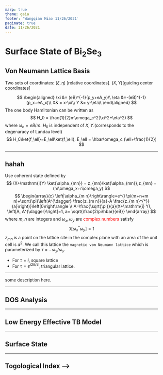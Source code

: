 ```yaml
---
marp: true
theme: gaia
footer: 'Wangqian Miao 11/26/2021'
paginate: true
date: 11/26/2021
---
```


# Surface State of Bi$_2$Se$_3$

## Von Neumann Lattice Basis

Two sets of coordinates: $(\xi, \eta)$ [relative coordinates]. $(X,Y)$[guiding center coordinates]

$$
\begin{aligned}
\xi &= (eB)^{-1}(p_y+eA_y)\\
\eta &=-(eB)^{-1}(p_x+eA_x)\\
X& = x-\xi\\
Y &= y-\eta\\
\end{aligned}
$$
The one body Hamiltonian can be written as
$$
H_0 = \frac{1}{2}m\omega_c^2(\xi^2+\eta^2)
$$
where $\omega_c=eB/m$. $H_0$ is independent of $X, Y$.(corresponds to the degenaracy of Landau level)
$$
H_0\ket{f_\ell}=E_\ell\ket{f_\ell}, E_\ell = \hbar\omega_c (\ell+\frac{1}{2})
$$


---
## hahah
Use coherent state defined by 
$$
(X+\mathrm{i}Y) \ket{\alpha_{mn}} = z_{mn}\ket{\alpha_{mn}},z_{mn} = (m\omega_x+n\omega_y)
$$
$$
\begin{array}{c}
\left|\alpha_{m n}\right\rangle=e^{i \pi(m+n+m n)+\sqrt{\pi}\left(A^{\dagger} \frac{z_{m n}}{a}-A \frac{z_{m n}^{*}}{a}\right)}\left|0\right\rangle \\
A=\frac{\sqrt{\pi}}{a}(X+\mathrm{i} Y), \left[A, A^{\dagger}\right]=1, a= \sqrt{\frac{2\pi\hbar}{eB}}
\end{array}
$$
where $m,n$ are integers and $\omega_x, \omega_y$ are <font color=red>complex numbers</font> satisfy
$$
\Im[\omega_x^*\omega_y] =1
$$
$z_{mn}$ is a point on the lattice site in the complex plane with an area of the unit cell is $a^2$. We call this lattice the `magnetic von Neumann lattice` which is parameterized by $\tau = -\omega_x/\omega_y$.

- For $\tau = i$, square lattice
- For $\tau = e^{i2\pi/3}$, triangular lattice.



---

<!-- ---
## Lattice Structure of Bi$_2$Se$_3$

hello




---
## DFT Band Structure

<!-- ![bg right w:15cm](band_dft.png) -->
some description here.




---
## DOS Analysis



---
## Low Energy Effective TB Model



---
## Surface State



---
## Togological Index -->